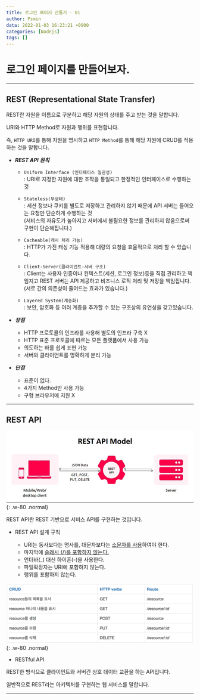 ```yaml
---
title: 로그인 페이지 만들기 - 01
author: Psmin
data: 2022-01-03 16:23:21 +0900
categories: [Nodejs]
tags: []
---
```


# 로그인 페이지를 만들어보자.

---

## REST (Representational State Transfer)

REST란 자원을 이름으로 구분하고 해당 자원의 상태를 주고 받는 것을 말합니다.

URI와 HTTP Method로 자원과 행위를 표현합니다.

즉, `HTTP URI`를 통해 자원을 명시하고 `HTTP Method`를 통해 해당 자원에 CRUD를 적용하는 것을 말합니다.

- **_REST API 원칙_**

  - `Uniform Interface (인터페이스 일관성)`  
    : URI로 지정한 자원에 대한 조작을 통일되고 한정적인 인터페이스로 수행하는 것

  - `Stateless(무상태)`  
    : 세션 정보나 쿠키를 별도로 저장하고 관리하지 않기 때문에 API 서버는 들어오는 요청만 단순하게 수행하는 것  
    (서비스의 자유도가 높아지고 서버에서 불필요한 정보를 관리하지 않음으로써 구현이 단순해집니다.)

  - `Cacheable(캐시 처리 가능)`  
    : HTTP가 가진 캐싱 기능 적용해 대량의 요청을 효율적으로 처리 할 수 있습니다.

  - `Client-Server(클라이언트-서버 구조)`  
    : Client는 사용자 인증이나 컨텍스트(세션, 로그인 정보)등을 직접 관리하고 책임지고 REST 서버는 API 제공하고 비즈니스 로직 처리 및 저장을 책임집니다.
    (서로 간의 의존성이 줄어드는 효과가 있습니다.)

  - `Layered System(계층화)`  
    : 보안, 암호화 등 여러 계층을 추가할 수 있는 구조상의 유연성을 갖고있습니다.

- **_장점_**

  - HTTP 프로토콜의 인프라를 사용해 별도의 인프라 구축 X
  - HTTP 표준 프로토콜에 따르는 모든 플랫폼에서 사용 가능
  - 의도하는 바를 쉽게 표현 가능
  - 서버와 클라이언트를 명확하게 분리 가능

- **_단점_**
  - 표준이 없다.
  - 4가지 Method만 사용 가능
  - 구형 브라우저에 지원 X

---

## REST API

![rest-api-model](/assets/img/rest-api-model.png){: .w-80 .normal}

REST API란 REST 기반으로 서비스 API를 구현하는 것입니다.

- REST API 설계 규칙

  - URI는 동사보다는 명사를, 대문자보다는 <u>소문자를 사용</u>하여야 한다.
  - 마지막에 <u>슬래시 (/)를 포함하지 않는다.</u>
  - 언더바(\_) 대신 하이폰(-)을 사용한다.
  - 파일확장자는 URI에 포함하지 않는다.
  - 행위를 포함하지 않는다.

![rest-api-ex](/assets/img/rest-api-ex.png){: .w-80 .normal}

- RESTful API

REST한 방식으로 클라이언트와 서버간 상호 데이터 교환을 하는 API입니다.

일반적으로 REST라는 아키텍처를 구현하는 웹 서비스를 말합니다.

---

##
